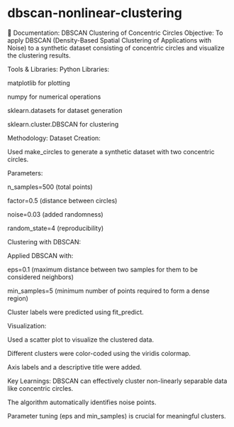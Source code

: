 # dbscan-nonlinear-clustering
📄 Documentation: DBSCAN Clustering of Concentric Circles
Objective:
To apply DBSCAN (Density-Based Spatial Clustering of Applications with Noise) to a synthetic dataset consisting of concentric circles and visualize the clustering results.

Tools & Libraries:
Python Libraries:

matplotlib for plotting

numpy for numerical operations

sklearn.datasets for dataset generation

sklearn.cluster.DBSCAN for clustering

Methodology:
Dataset Creation:

Used make_circles to generate a synthetic dataset with two concentric circles.

Parameters:

n_samples=500 (total points)

factor=0.5 (distance between circles)

noise=0.03 (added randomness)

random_state=4 (reproducibility)

Clustering with DBSCAN:

Applied DBSCAN with:

eps=0.1 (maximum distance between two samples for them to be considered neighbors)

min_samples=5 (minimum number of points required to form a dense region)

Cluster labels were predicted using fit_predict.

Visualization:

Used a scatter plot to visualize the clustered data.

Different clusters were color-coded using the viridis colormap.

Axis labels and a descriptive title were added.

Key Learnings:
DBSCAN can effectively cluster non-linearly separable data like concentric circles.

The algorithm automatically identifies noise points.

Parameter tuning (eps and min_samples) is crucial for meaningful clusters.
